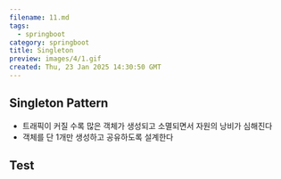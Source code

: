 ```yaml
---
filename: 11.md
tags:
  - springboot
category: springboot
title: Singleton
preview: images/4/1.gif
created: Thu, 23 Jan 2025 14:30:50 GMT
---
```


## Singleton Pattern

- 트래픽이 커질 수록 많은 객체가 생성되고 소멸되면서 자원의 낭비가 심해진다
- 객체를 단 1개만 생성하고 공유하도록 설계한다

## Test
